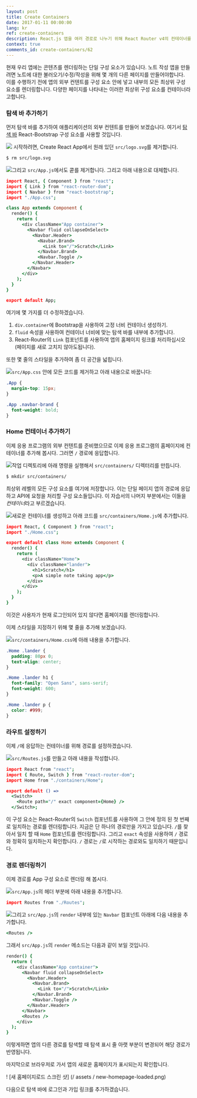```yaml
---
layout: post
title: Create Containers
date: 2017-01-11 00:00:00
lang: kr
ref: create-containers
description: React.js 앱을 여러 경로로 나누기 위해 React Router v4의 컨테이너를 사용하여 구조화 할 것이다. 또한 Navbar React-Bootstrap 구성 요소를 App 컨테이너에 추가 할 예정입니다.
context: true
comments_id: create-containers/62
---
```


현재 우리 앱에는 콘텐츠를 렌더링하는 단일 구성 요소가 있습니다. 노트 작성 앱을 만들려면 노트에 대한 불러오기/수정/작성을 위해 몇 개의 다른 페이지를 만들어야합니다. 이를 수행하기 전에 앱의 외부 컨텐트를 구성 요소 안에 넣고 내부의 모든 최상위 구성 요소를 렌더링합니다. 다양한 페이지를 나타내는 이러한 최상위 구성 요소를 컨테이너라고합니다.

### 탐색 바 추가하기

먼저 탐색 바를 추가하여 애플리케이션의 외부 컨텐트를 만들어 보겠습니다. 여기서 [탐색 바](https://react-bootstrap.github.io/components/navbar/) React-Bootstrap 구성 요소를 사용할 것입니다.

<img class = "code-marker" src="/assets/s.png"/> 시작하려면, Create React App에서 원래 있던 `src/logo.svg`를 제거합니다.

``` bash
$ rm src/logo.svg
```

<img class="code-marker" src="/assets/s.png" />그리고 `src/App.js`에서도 콛를 제거합니다. 그리고 아래 내용으로 대체합니다.

``` coffee
import React, { Component } from "react";
import { Link } from "react-router-dom";
import { Navbar } from "react-bootstrap";
import "./App.css";

class App extends Component {
  render() {
    return (
      <div className="App container">
        <Navbar fluid collapseOnSelect>
          <Navbar.Header>
            <Navbar.Brand>
              <Link to="/">Scratch</Link>
            </Navbar.Brand>
            <Navbar.Toggle />
          </Navbar.Header>
        </Navbar>
      </div>
    );
  }
}

export default App;
```

여기에 몇 가지를 더 수정하겠습니다.

1. `div.container`에 Bootstrap을 사용하여 고정 너비 컨테이너 생성하기.
2. `fluid` 속성을 사용하여 컨테이너 너비에 맞는 탐색 바를 내부에 추가합니다.
3. React-Router의 `Link` 컴포넌트를 사용하여 앱의 홈페이지 링크를 처리하십시오 (페이지를 새로 고치지 않아도됩니다).

또한 몇 줄의 스타일을 추가하여 좀 더 공간을 넓힙니다.

<img class="code-marker" src="/assets/s.png" />`src/App.css` 안에 모든 코드를 제거하고 아래 내용으로 바꿉니다:

``` css
.App {
  margin-top: 15px;
}

.App .navbar-brand {
  font-weight: bold;
}
```

### Home 컨테이너 추가하기 

이제 응용 프로그램의 외부 컨텐트를 준비했으므로 이제 응용 프로그램의 홈페이지에 컨테이너를 추가해 봅시다. 그러면 `/` 경로에 응답합니다.

<img class="code-marker" src="/assets/s.png" />작업 디렉토리에 아래 명령을 실행해서 `src/containers/` 디렉터리를 만듭니다.

``` bash
$ mkdir src/containers/
```

최상위 레벨의 모든 구성 요소를 여기에 저장합니다. 이는 단일 페이지 앱의 경로에 응답하고 API에 요청을 처리할 구성 요소들입니다. 이 자습서의 나머지 부분에서는 이들을 *컨테이너*라고 부르겠습니다.

<img class="code-marker" src="/assets/s.png" />새로운 컨테이너를 생성하고 아래 코드를 `src/containers/Home.js`에 추가합니다.

``` coffee
import React, { Component } from "react";
import "./Home.css";

export default class Home extends Component {
  render() {
    return (
      <div className="Home">
        <div className="lander">
          <h1>Scratch</h1>
          <p>A simple note taking app</p>
        </div>
      </div>
    );
  }
}
```

이것은 사용자가 현재 로그인되어 있지 않다면 홈페이지를 렌더링합니다.

이제 스타일을 지정하기 위해 몇 줄을 추가해 보겠습니다.

<img class="code-marker" src="/assets/s.png" />`src/containers/Home.css`에 아래 내용을 추가합니다.

``` css
.Home .lander {
  padding: 80px 0;
  text-align: center;
}

.Home .lander h1 {
  font-family: "Open Sans", sans-serif;
  font-weight: 600;
}

.Home .lander p {
  color: #999;
}
```

### 라우트 설정하기

이제 `/`에 응답하는 컨테이너를 위해 경로를 설정하겠습니다.

<img class="code-marker" src="/assets/s.png" />`src/Routes.js`를 만들고 아래 내용을 작성합니다.

``` coffee
import React from "react";
import { Route, Switch } from "react-router-dom";
import Home from "./containers/Home";

export default () =>
  <Switch>
    <Route path="/" exact component={Home} />
  </Switch>;
```

이 구성 요소는 React-Router의 `Switch` 컴포넌트를 사용하여 그 안에 정의 된 첫 번째로 일치하는 경로를 렌더링합니다. 지금은 단 하나의 경로만을 가지고 있습니다. `/`를 찾아서 일치 할 때 `Home` 컴포넌트를 렌더링합니다. 그리고 `exact` 속성을 사용하여 `/` 경로와 정확히 일치하는지 확인합니다. `/` 경로는 `/`로 시작하는 경로와도 일치하기 때문입니다.

### 경로 렌더링하기 

이제 경로를 App 구성 요소로 렌더링 해 봅시다.

<img class="code-marker" src="/assets/s.png" />`src/App.js`의 헤더 부분에 아래 내용을 추가합니다.

``` coffee
import Routes from "./Routes";
```

<img class="code-marker" src="/assets/s.png" />그리고 `src/App.js`의 `render` 내부에 있는 `Navbar` 컴포넌트 아래에 다음 내용을 추가합니다.

``` coffee
<Routes />
```

그래서 `src/App.js`의 `render` 메소드는 다음과 같이 보일 것입니다.

``` coffee
render() {
  return (
    <div className="App container">
      <Navbar fluid collapseOnSelect>
        <Navbar.Header>
          <Navbar.Brand>
            <Link to="/">Scratch</Link>
          </Navbar.Brand>
          <Navbar.Toggle />
        </Navbar.Header>
      </Navbar>
      <Routes />
    </div>
  );
}
```

이렇게하면 앱의 다른 경로를 탐색할 때 탐색 표시 줄 아랫 부분이 변경되어 해당 경로가 반영됩니다.

마지막으로 브라우저로 가서 앱의 새로운 홈페이지가 표시되는지 확인합니다.

! [새 홈페이지로드 스크린 샷] (/ assets / new-homepage-loaded.png)

다음으로 탐색 바에 로그인과 가입 링크를 추가하겠습니다.
